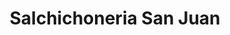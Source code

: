 ---
title: "Salchichoneria San Juan"
url: /san-juan-del-rio/salchichoneria-san-juan/
shop: Milch
---